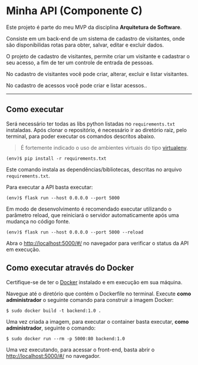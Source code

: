 # Minha API (Componente C)

Este projeto é parte do meu MVP da disciplina **Arquitetura de Software**.

Consiste em um back-end de um sistema de cadastro de visitantes, onde são disponibilidas rotas para obter, salvar, editar e excluir dados.

O projeto de cadastro de visitantes, permite criar um visitante e cadastrar o seu acesso, a fim de ter um controle de entrada de pessoas.

No cadastro de visitantes você pode criar, alterar, excluir e listar visitantes.

No cadastro de acessos você pode criar e listar acessos..

---

## Como executar

Será necessário ter todas as libs python listadas no `requirements.txt` instaladas.
Após clonar o repositório, é necessário ir ao diretório raiz, pelo terminal, para poder executar os comandos descritos abaixo.

> É fortemente indicado o uso de ambientes virtuais do tipo [virtualenv](https://virtualenv.pypa.io/en/latest/installation.html).

```
(env)$ pip install -r requirements.txt
```

Este comando instala as dependências/bibliotecas, descritas no arquivo `requirements.txt`.

Para executar a API  basta executar:

```
(env)$ flask run --host 0.0.0.0 --port 5000
```

Em modo de desenvolvimento é recomendado executar utilizando o parâmetro reload, que reiniciará o servidor
automaticamente após uma mudança no código fonte.

```
(env)$ flask run --host 0.0.0.0 --port 5000 --reload
```

Abra o [http://localhost:5000/#/](http://localhost:5000/#/) no navegador para verificar o status da API em execução.

## Como executar através do Docker

Certifique-se de ter o [Docker](https://docs.docker.com/engine/install/) instalado e em execução em sua máquina.

Navegue até o diretório que contém o Dockerfile no terminal.
Execute **como administrador** o seguinte comando para construir a imagem Docker:

```
$ sudo docker build -t backend:1.0 .
```

Uma vez criada a imagem, para executar o container basta executar, **como administrador**, seguinte o comando:

```
$ sudo docker run --rm -p 5000:80 backend:1.0
```

Uma vez executando, para acessar o front-end, basta abrir o [http://localhost:5000/#/](http://localhost:5000/#/) no navegador.
